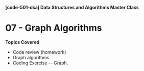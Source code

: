 **[code-501-dsa]  Data Structures and Algorithms Master Class**
# 07 - Graph Algorithms

**Topics Covered**

 - Code review (homework)
 - Graph algorithms
 - Coding Exercise -- Graph.
